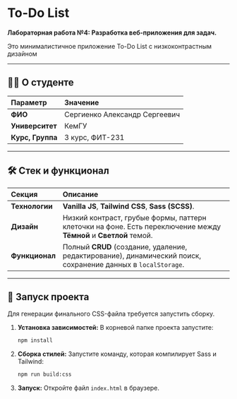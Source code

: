 # To-Do List

**Лабораторная работа №4: Разработка веб-приложения для задач.**

Это минималистичное приложение To-Do List с низкоконтрастным дизайном

---

## 🧑‍💻 О студенте

| Параметр | Значение | 
 | :--- | :--- | 
| **ФИО** | Сергиенко Александр Сергеевич | 
| **Университет** | КемГУ | 
| **Курс, Группа** | 3 курс, ФИТ-231 | 

---

## 🛠️ Стек и функционал

| Секция | Описание | 
| :--- | :--- |
| **Технологии** | **Vanilla JS**, **Tailwind CSS**, **Sass (SCSS)**. |
| **Дизайн** | Низкий контраст, грубые формы, паттерн клеточки на фоне. Есть переключение между **Тёмной** и **Светлой** темой. |
| **Функционал** | Полный **CRUD** (создание, удаление, редактирование), динамический поиск, сохранение данных в `localStorage`. |

---

## 🚀 Запуск проекта

Для генерации финального CSS-файла требуется запустить сборку.

1.  **Установка зависимостей:** В корневой папке проекта запустите:
    ```bash
    npm install
    ```
2.  **Сборка стилей:** Запустите команду, которая компилирует Sass и Tailwind:
    ```bash
    npm run build:css
    ```
3.  **Запуск:** Откройте файл `index.html` в браузере.
